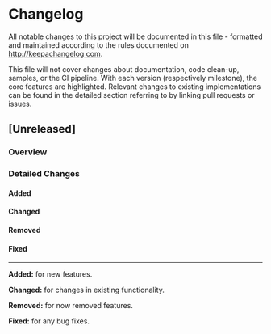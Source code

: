 # Changelog

All notable changes to this project will be documented in this file - formatted and maintained according to the rules
documented on <http://keepachangelog.com>.

This file will not cover changes about documentation, code clean-up, samples, or the CI pipeline. With each version
(respectively milestone), the core features are highlighted. Relevant changes to existing implementations can be found
in the detailed section referring to by linking pull requests or issues.

## [Unreleased]

### Overview

### Detailed Changes

#### Added

#### Changed

#### Removed

#### Fixed

---

**Added:** for new features.

**Changed:** for changes in existing functionality.

**Removed:** for now removed features.

**Fixed:** for any bug fixes.
